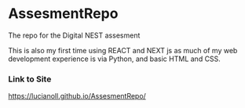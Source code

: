 # AssesmentRepo
The repo for the Digital NEST assesment

This is also my first time using REACT and NEXT js as much of
my web development experience is via Python, and basic HTML and CSS.

### Link to Site

https://lucianoll.github.io/AssesmentRepo/
